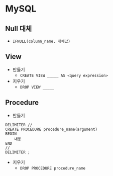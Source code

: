 # MySQL

## Null 대체

* `IFNULL(column_name, 대체값)`

## View

* 만들기
  * `CREATE VIEW _____ AS <query expression>`
* 지우기
  * `DROP VIEW _____`

## Procedure

* 만들기

```text
DELIMITER //
CREATE PROCEDURE procedure_name(argument)
BEGIN
    내용
END
//
DELIMITER ;
```

* 지우기
  * `DROP PROCEDURE procedure_name`

